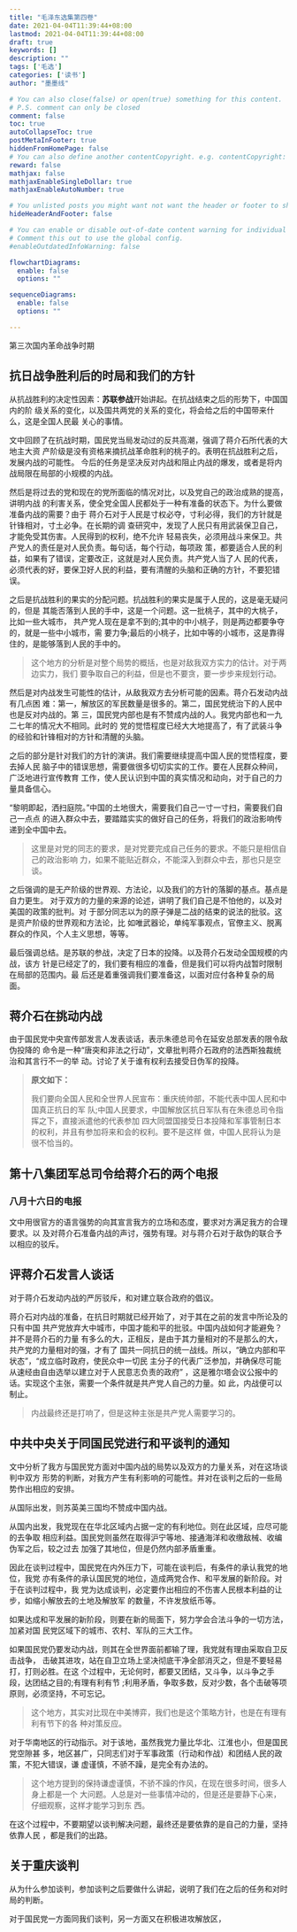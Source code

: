 ```yaml
---
title: "毛泽东选集第四卷"
date: 2021-04-04T11:39:44+08:00
lastmod: 2021-04-04T11:39:44+08:00
draft: true
keywords: []
description: ""
tags: ['毛选']
categories: ['读书']
author: "墨墨线"

# You can also close(false) or open(true) something for this content.
# P.S. comment can only be closed
comment: false
toc: true
autoCollapseToc: true
postMetaInFooter: true
hiddenFromHomePage: false
# You can also define another contentCopyright. e.g. contentCopyright: "This is another copyright."
reward: false
mathjax: false
mathjaxEnableSingleDollar: true
mathjaxEnableAutoNumber: true

# You unlisted posts you might want not want the header or footer to show
hideHeaderAndFooter: false

# You can enable or disable out-of-date content warning for individual post.
# Comment this out to use the global config.
#enableOutdatedInfoWarning: false

flowchartDiagrams:
  enable: false
  options: ""

sequenceDiagrams: 
  enable: false
  options: ""

---
```

第三次国内革命战争时期
<!--more-->

## 抗日战争胜利后的时局和我们的方针
从抗战胜利的决定性因素：**苏联参战**开始讲起。在抗战结束之后的形势下，中国国内的阶
级关系的变化，以及国共两党的关系的变化，将会给之后的中国带来什么，这是全国人民最
关心的事情。

文中回顾了在抗战时期，国民党当局发动过的反共高潮，强调了蒋介石所代表的大地主大资
产阶级是没有资格来摘抗战革命胜利的桃子的。表明在抗战胜利之后，发展内战的可能性。
今后的任务是坚决反对内战和阻止内战的爆发，或者是将内战局限在局部的小规模的内战。

然后是将过去的党和现在的党所面临的情况对比，以及党自己的政治成熟的提高，讲明内战
的利害关系，使全党全国人民都处于一种有准备的状态下。为什么要做准备内战的需要？由于
蒋介石对于人民是寸权必夺，寸利必得，我们的方针就是针锋相对，寸土必争。在长期的调
查研究中，发现了人民只有用武装保卫自己，才能免受其伤害。人民得到的权利，绝不允许
轻易丧失，必须用战斗来保卫。共产党人的责任是对人民负责。每句话，每个行动，每项政
策，都要适合人民的利益，如果有了错误，定要改正，这就是对人民负责。共产党人当了人
民的代表，必须代表的好，要保卫好人民的利益，要有清醒的头脑和正确的方针，不要犯错
误。

之后是抗战胜利的果实的分配问题。抗战胜利的果实是属于人民的，这是毫无疑问的，但是
其能否落到人民的手中，这是一个问题。这一批桃子，其中的大桃子，比如一些大城市，
共产党人现在是拿不到的;其中的中小桃子，则是两边都要争夺的，就是一些中小城市，需
要力争;最后的小桃子，比如中等的小城市，这是靠得住的，是能够落到人民的手中的。
>这个地方的分析是对整个局势的概括，也是对敌我双方实力的估计。对于两边实力，我们
>要争取自己的利益，但是也不要贪，要一步步来规划行动。

然后是对内战发生可能性的估计，从敌我双方去分析可能的因素。蒋介石发动内战有几点困
难：第一，解放区的军民数量是很多的。第二，国民党统治下的人民中也是反对内战的。第
三，国民党内部也是有不赞成内战的人。我党内部也和一九二七年的情况大不相同。此时的
党的觉悟程度已经大大地提高了，有了武装斗争的经验和针锋相对的方针和清醒的头脑。

之后的部分是针对我们的方针的演讲。我们需要继续提高中国人民的觉悟程度，要去掉人民
脑子中的错误思想，需要做很多切切实实的工作。要在人民群众种间，广泛地进行宣传教育
工作，使人民认识到中国的真实情况和动向，对于自己的力量具备信心。

“黎明即起，洒扫庭院。”中国的土地很大，需要我们自己一寸一寸扫，需要我们自己一点点
的进入群众中去，要踏踏实实的做好自己的任务，将我们的政治影响传递到全中国中去。
>这里是对党的同志的要求，是对党要完成自己任务的要求。不能只是相信自己的政治影响
>力，如果不能贴近群众，不能深入到群众中去，那也只是空谈。

之后强调的是无产阶级的世界观、方法论，以及我们的方针的落脚的基点。基点是自力更生。
对于双方的力量的来源的论述，讲明了我们自己是不怕他的，以及对美国的政策的批判。对
于部分同志以为的原子弹是二战的结束的说法的批驳。这是资产阶级的世界观和方法论，比
如唯武器论，单纯军事观点，官僚主义、脱离群众的作风，个人主义思想，等等。

最后强调总结。是苏联的参战，决定了日本的投降。以及蒋介石发动全国规模的内战，该方
针是已经定了的，我们要有相应的准备，但是我们可以将内战暂时限制在局部的范围内。最
后还是着重强调我们要准备这，以面对应付各种复杂的局面。

## 蒋介石在挑动内战
由于国民党中央宣传部发言人发表谈话，表示朱德总司令在延安总部发表的限令敌伪投降的
命令是一种“唐突和非法之行动”，文章批判蒋介石政府的法西斯独裁统治和其言行不一的举
动。讨论了关于谁有权利去接受日伪军的投降。

>**原文如下：**
>
>我们要向全国人民和全世界人民宣布：重庆统帅部，不能代表中国人民和中国真正抗日的军
>队;中国人民要求，中国解放区抗日军队有在朱德总司令指挥之下，直接派遣他的代表参加
>四大同盟国接受日本投降和军事管制日本的权利，并且有参加将来和会的权利。要不是这样
>做，中国人民将认为是很不恰当的。

## 第十八集团军总司令给蒋介石的两个电报

### 八月十六日的电报
文中用很官方的语言强势的向其宣言我方的立场和态度，要求对方满足我方的合理要求。以
及对蒋介石准备内战的声讨，强势有理。对与蒋介石对于敌伪的联合予以相应的驳斥。

## 评蒋介石发言人谈话
对于蒋介石发动内战的严厉驳斥，和对建立联合政府的倡议。

蒋介石对内战的准备，在抗日时期就已经开始了，对于其在之前的发言中所论及的只有中国
共产党放弃大中城市，中国才能和平的批驳。中国内战如何才能避免？并不是蒋介石的力量
有多么的大，正相反，是由于其力量相对的不是那么的大，共产党的力量相对的强，才有了
国共一同抗日的统一战线。所以，“确立内部和平状态”，“成立临时政府，使民众中一切民
主分子的代表广泛参加，并确保尽可能从速经由自由选举以建立对于人民意志负责的政府”
，这是雅尔塔会议公报中的话。实现这个主张，需要一个条件就是共产党人自己的力量。如
此，内战便可以制止。
>内战最终还是打响了，但是这种主张是共产党人需要学习的。

## 中共中央关于同国民党进行和平谈判的通知
文中分析了我方与国民党方面对中国内战的局势以及双方的力量关系，对在这场谈判中双方
形势的判断，对我方产生有利影响的可能性。并对在谈判之后的一些局势作出相应的安排。

从国际出发，则苏英美三国均不赞成中国内战。

从国内出发，我党现在在华北区域内占据一定的有利地位。则在此区域，应尽可能的去争取
相应利益。国民党则虽然在取得沪宁等地、接通海洋和收缴敌械、收编伪军之后，较之过去
加强了其地位，但是仍然内部矛盾重重。

因此在谈判过程中，国民党在内外压力下，可能在谈判后，有条件的承认我党的地位，我党
亦有条件的承认国民党的地位，造成两党合作、和平发展的新阶段。对于在谈判过程中，我
党为达成谈判，必定要作出相应的不伤害人民根本利益的让步，如缩小解放去的土地及解放军
的数量，不许发放纸币等。

如果达成和平发展的新阶段，则要在新的局面下，努力学会合法斗争的一切方法，加紧对国
民党区域下的城市、农村、军队的三大工作。

如果国民党仍要发动内战，则其在全世界面前都输了理，我党就有理由采取自卫反击战争，
击破其进攻，站在自卫立场上坚决彻底干净全部消灭之，但是不要轻易打，打则必胜。在这
个过程中，无论何时，都要又团结，又斗争，以斗争之手段，达团结之目的;有理有利有节
;利用矛盾，争取多数，反对少数，各个击破等项原则，必须坚持，不可忘记。
>这个地方，其实对比现在中美博弈，我们也是这个策略方针，也是在有理有利有节下的各
>种对策反应。

对于华南地区的行动指示。对于该地，虽然我党力量比华北、江淮也小，但是国民党空隙甚
多，地区甚广，只同志们对于军事政策（行动和作战）和团结人民的政策，不犯大错误，谦
虚谨慎，不骄不躁，是完全有办法的。
>这个地方提到的保持谦虚谨慎，不骄不躁的作风，在现在很多时间，很多人身上都是一个
>大问题。人总是对一些事情冲动的，但是还是要静下心来，仔细观察，这样才能学习到东
>西。

在这个过程中，不要期望以谈判解决问题，最终还是要依靠的是自己的力量，坚持依靠人民
，都是我们的出路。

## 关于重庆谈判
从为什么参加谈判，参加谈判之后要做什么讲起，说明了我们在之后的任务和对时局的判断。

对于国民党一方面同我们谈判，另一方面又在积极进攻解放区，
